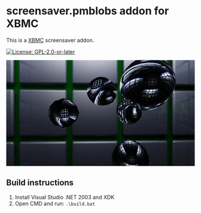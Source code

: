 # screensaver.pmblobs addon for XBMC

This is a [XBMC](https://xbmc.tv) screensaver addon.

[![License: GPL-2.0-or-later](https://img.shields.io/badge/License-GPL%20v2+-blue.svg)](LICENSE.md)

![screenshot](https://github.com/xbmc4xbox/screensaver.pmblobs/blob/master/screensaver.pmblobs/resources/screenshot-01.jpg)

## Build instructions

1. Install Visual Studio .NET 2003 and XDK
2. Open CMD and run: `.\build.bat`